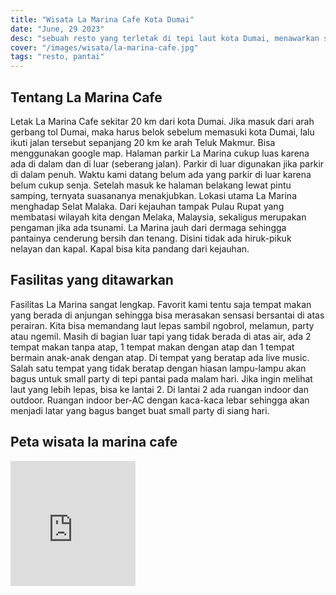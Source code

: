 ```yaml
---
title: "Wisata La Marina Cafe Kota Dumai"
date: "June, 29 2023"
desc: "sebuah resto yang terletak di tepi laut kota Dumai, menawarkan sensasi yang menakjubkan sambil menyantap makanan"
cover: "/images/wisata/la-marina-cafe.jpg"
tags: "resto, pantai"
---
```


## Tentang La Marina Cafe

Letak La Marina Cafe sekitar 20 km dari kota Dumai. Jika masuk dari arah gerbang tol Dumai, maka harus belok sebelum memasuki kota Dumai, lalu ikuti jalan tersebut sepanjang 20 km ke arah Teluk Makmur. Bisa menggunakan google map. Halaman parkir La Marina cukup luas karena ada di dalam dan di luar (seberang jalan). Parkir di luar digunakan jika parkir di dalam penuh. Waktu kami datang belum ada yang parkir di luar karena belum cukup senja.
Setelah masuk ke halaman belakang lewat pintu samping, ternyata suasananya menakjubkan. Lokasi utama La Marina menghadap Selat Malaka. Dari kejauhan tampak Pulau Rupat yang membatasi wilayah kita dengan Melaka, Malaysia, sekaligus merupakan pengaman jika ada tsunami.
La Marina jauh dari dermaga sehingga pantainya cenderung bersih dan tenang. Disini tidak ada hiruk-pikuk nelayan dan kapal. Kapal bisa kita pandang dari kejauhan.

## Fasilitas yang ditawarkan

Fasilitas La Marina sangat lengkap. Favorit kami tentu saja tempat makan yang berada di anjungan sehingga bisa merasakan sensasi bersantai di atas perairan. Kita bisa memandang laut lepas sambil ngobrol, melamun, party atau ngemil.
Masih di bagian luar tapi yang tidak berada di atas air, ada 2 tempat makan tanpa atap, 1 tempat makan dengan atap dan 1 tempat bermain anak-anak dengan atap. Di tempat yang beratap ada live music. Salah satu tempat yang tidak beratap dengan hiasan lampu-lampu akan bagus untuk small party di tepi pantai pada malam hari.
Jika ingin melihat laut yang lebih lepas, bisa ke lantai 2. Di lantai 2 ada ruangan indoor dan outdoor. Ruangan indoor ber-AC dengan kaca-kaca lebar sehingga akan menjadi latar yang bagus banget buat small party di siang hari.

## Peta wisata la marina cafe

<iframe src="https://www.google.com/maps/embed?pb=!1m18!1m12!1m3!1d3988.1771456266283!2d101.53514207417173!3d1.6434381605635058!2m3!1f0!2f0!3f0!3m2!1i1024!2i768!4f13.1!3m3!1m2!1s0x31d3b196ca2c1f13%3A0x5ebb2dc9f641dd01!2sLa%20Marina%20Cafe%20Dumai!5e0!3m2!1sid!2sid!4v1689221729423!5m2!1sid!2sid" width="200" height="200" style="border:0;" allowfullscreen="" loading="lazy" referrerpolicy="no-referrer-when-downgrade"></iframe>
